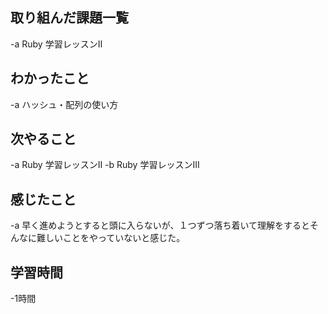 ## 取り組んだ課題一覧  
-a  Ruby 学習レッスンⅡ

## わかったこと
-a  ハッシュ・配列の使い方

## 次やること
-a  Ruby 学習レッスンⅡ
-b  Ruby 学習レッスンⅢ

## 感じたこと
-a  早く進めようとすると頭に入らないが、１つずつ落ち着いて理解をするとそんなに難しいことをやっていないと感じた。

## 学習時間
-1時間
